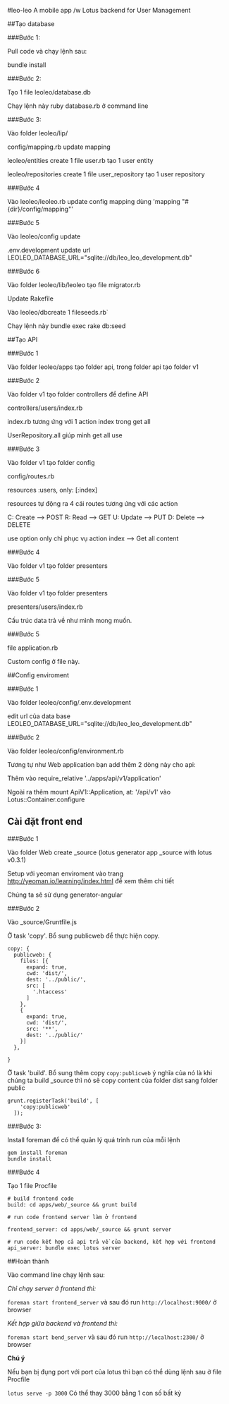 #leo-leo
A mobile app /w Lotus backend for User Management

##Tạo database

###Bước 1:

Pull code và chạy lệnh sau:

bundle install

###Bước 2:

Tạo 1 file leoleo/database.db

Chạy lệnh này ruby database.rb ở command line

###Bước 3:

Vào folder leoleo/lip/

config/mapping.rb update mapping

leoleo/entities create 1 file user.rb tạo 1 user entity

leoleo/repositories create 1 file user_repository tạo 1 user repository

###Bước 4

Vào leoleo/leoleo.rb update config mapping dùng 'mapping "#{dir}/config/mapping"'

###Bước 5

Vào leoleo/config update

.env.development update url LEOLEO_DATABASE_URL="sqlite://db/leo_leo_development.db"

###Bước 6

Vào folder leoleo/lib/leoleo tạo file migrator.rb

Update Rakefile

Vào leoleo/dbcreate 1 fileseeds.rb`

Chạy lệnh này bundle exec rake db:seed


##Tạo API

###Bước 1

Vào folder leoleo/apps tạo folder api, trong folder api tạo folder v1

###Bước 2

Vào folder v1 tạo folder controllers để define API

controllers/users/index.rb

index.rb tương ứng với 1 action index trong get all

UserRepository.all giúp mình get all use

###Bước 3

Vào folder v1 tạo folder config

config/routes.rb

resources :users, only: [:index]

resources tự động ra 4 cái routes tương ứng với các action

C: Create --> POST R: Read --> GET U: Update --> PUT D: Delete --> DELETE

use option only chỉ phục vụ action index --> Get all content

###Bước 4

Vào folder v1 tạo folder presenters

###Bước 5

Vào folder v1 tạo folder presenters

presenters/users/index.rb

Cấu trúc data trả về như mình mong muốn.

###Bước 5

file application.rb

Custom config ở file này.


##Config enviroment

###Bước 1

Vào folder leoleo/config/.env.development

edit url của data base LEOLEO_DATABASE_URL="sqlite://db/leo_leo_development.db"

###Bước 2

Vào folder leoleo/config/environment.rb

Tương tự như Web application bạn add thêm 2 dòng này cho api:

Thêm vào require_relative '../apps/api/v1/application'

Ngoài ra thêm mount ApiV1::Application, at: '/api/v1' vào Lotus::Container.configure


## Cài đặt front end

###Bước 1

Vào folder Web create _source (lotus generator app _source with lotus v0.3.1)

Setup với yeoman enviroment vào trang http://yeoman.io/learning/index.html để xem thêm chi tiết

Chúng ta sẽ sử dụng generator-angular

###Bước 2

Vào _source/Gruntfile.js

Ở task 'copy'. Bổ sung publicweb để thực hiện copy.

```
copy: {
  publicweb: {
    files: [{
      expand: true,
      cwd: 'dist/',
      dest: '../public/',
      src: [
        '.htaccess'
      ]
    },
    {
      expand: true,
      cwd: 'dist/',
      src: '**',
      dest: '../public/'
    }]
  },

}
```

Ở task 'build'. Bổ sung thêm copy `copy:publicweb`
ý nghĩa của nó là khi chúng ta build _source thì nó sẽ copy content của folder dist sang folder public

```
grunt.registerTask('build', [
    'copy:publicweb'
  ]);
```

###Bước 3:

Install foreman để có thể quản lý quá trình run của mỗi lệnh

```
gem install foreman
bundle install
```

###Bước 4

Tạo 1 file Procfile

```
# build frontend code
build: cd apps/web/_source && grunt build

# run code frontend server làm ở frontend

frontend_server: cd apps/web/_source && grunt server

# run code kết hợp cả api trả về của backend, kết hợp với frontend
api_server: bundle exec lotus server

```

##Hoàn thành

Vào command line chạy lệnh sau:

*Chỉ chạy server ở frontend thì:*

`foreman start frontend_server`
và sau đó run `http://localhost:9000/` ở browser

*Kết hợp giữa backend và frontend thì:*

`foreman start bend_server`
và sau đó run `http://localhost:2300/` ở browser


**Chú ý**

Nếu bạn bị đụng port với port của lotus thì bạn có thể dùng lệnh sau ở file Procfile

`lotus serve -p 3000` Có thể thay 3000 bằng 1 con số bất kỳ